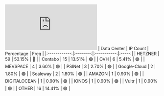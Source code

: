 ![Diagramm](https://github.com/obajay/StateSync-snapshots/blob/main/Projects/Dymension/1/README.md)
| Data Center | IP Count | Percentage | Freq |
|:------------:|:--------:|:-----------:|:-----:|
| HETZNER | 59 | 53.15% | 🔴 |
| Contabo | 15 | 13.51% | 🟢 |
| OVH | 6 | 5.41% | 🟢 |
| MEVSPACE | 4 | 3.60% | 🟢 |
| PSINet | 3 | 2.70% | 🟢 |
| Google-Cloud | 2 | 1.80% | 🟢 |
| Scaleway | 2 | 1.80% | 🟢 |
| AMAZON | 1 | 0.90% | 🟢 |
| DIGITALOCEAN | 1 | 0.90% | 🟢 |
| IONOS | 1 | 0.90% | 🟢 |
| Vultr | 1 | 0.90% | 🟢 |
| OTHER | 16 | 14.41% | 🟢 |